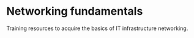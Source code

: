 # Networking fundamentals

Training resources to acquire the basics of IT infrastructure networking.
